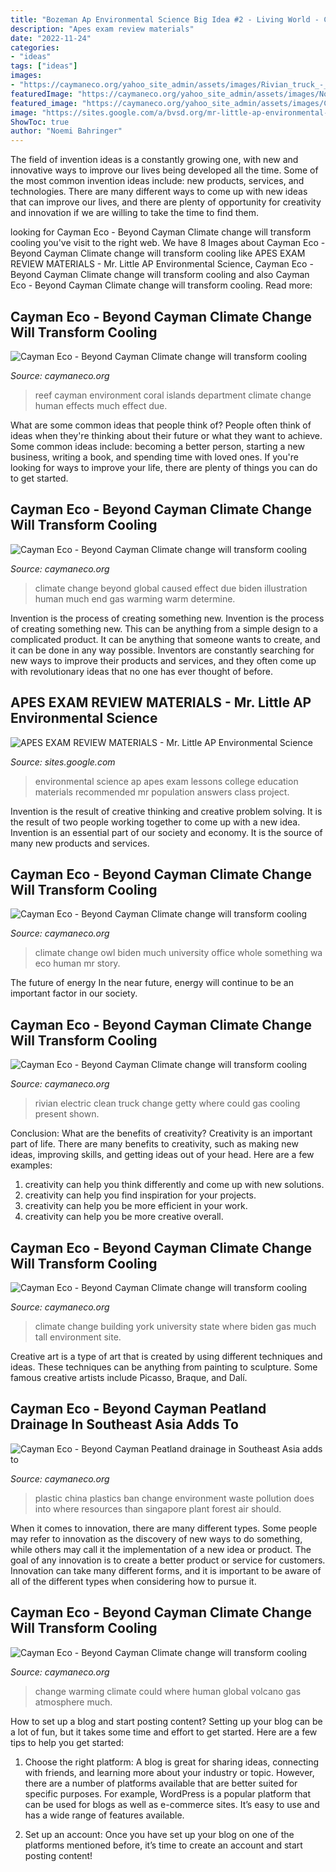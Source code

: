 ```yaml
---
title: "Bozeman Ap Environmental Science Big Idea #2 - Living World - Cayman Eco"
description: "Apes exam review materials"
date: "2022-11-24"
categories:
- "ideas"
tags: ["ideas"]
images:
- "https://caymaneco.org/yahoo_site_admin/assets/images/Rivian_truck_-_Bloomberg_Getty_Images_CNBC.195160609_std.jpeg"
featuredImage: "https://caymaneco.org/yahoo_site_admin/assets/images/Northern_Spotted_Owl_WA_Post_Don_Ryan_-_AP.15113352_std.PNG"
featured_image: "https://caymaneco.org/yahoo_site_admin/assets/images/Cayman-Islands-coral-reef-Photo-courtesy-Department-of-Environment.4192127_std.jpg"
image: "https://sites.google.com/a/bvsd.org/mr-little-ap-environmental-science/_/rsrc/1391633076077/apes-exam-review-materials/apeswordle8.png"
ShowToc: true
author: "Noemi Bahringer"
---
```



The field of invention ideas is a constantly growing one, with new and innovative ways to improve our lives being developed all the time. Some of the most common invention ideas include: new products, services, and technologies. There are many different ways to come up with new ideas that can improve our lives, and there are plenty of opportunity for creativity and innovation if we are willing to take the time to find them.

	

		
looking for Cayman Eco - Beyond Cayman Climate change will transform cooling you've visit to the right web. We have 8 Images about Cayman Eco - Beyond Cayman Climate change will transform cooling like APES EXAM REVIEW MATERIALS - Mr. Little AP Environmental Science, Cayman Eco - Beyond Cayman Climate change will transform cooling and also Cayman Eco - Beyond Cayman Climate change will transform cooling. Read more:
		
    
## Cayman Eco - Beyond Cayman Climate Change Will Transform Cooling

<img loading=lazy src="https://caymaneco.org/yahoo_site_admin/assets/images/Cayman-Islands-coral-reef-Photo-courtesy-Department-of-Environment.4192127_std.jpg" onerror="this.onerror=null;this.src='https://tse4.mm.bing.net/th?id=OIP.dWyDsZ1crtsDFUXNktI3XwAAAA&amp;pid=15.1';" alt="Cayman Eco - Beyond Cayman Climate change will transform cooling">

_Source: caymaneco.org_

>reef cayman environment coral islands department climate change human effects much effect due. 

	

What are some common ideas that people think of?
People often think of ideas when they're thinking about their future or what they want to achieve. Some common ideas include: becoming a better person, starting a new business, writing a book, and spending time with loved ones. If you're looking for ways to improve your life, there are plenty of things you can do to get started.

    
## Cayman Eco - Beyond Cayman Climate Change Will Transform Cooling

<img loading=lazy src="https://caymaneco.org/yahoo_site_admin/assets/images/CC_Stories_of_2020.364104534_std.jpg" onerror="this.onerror=null;this.src='https://tse2.mm.bing.net/th?id=OIP.DecGH6ACJAXCGQ075XbkjgHaEK&amp;pid=15.1';" alt="Cayman Eco - Beyond Cayman Climate change will transform cooling">

_Source: caymaneco.org_

>climate change beyond global caused effect due biden illustration human much end gas warming warm determine. 

	

Invention is the process of creating something new.
Invention is the process of creating something new. This can be anything from a simple design to a complicated product. It can be anything that someone wants to create, and it can be done in any way possible. Inventors are constantly searching for new ways to improve their products and services, and they often come up with revolutionary ideas that no one has ever thought of before.

    
## APES EXAM REVIEW MATERIALS - Mr. Little AP Environmental Science

<img loading=lazy src="https://sites.google.com/a/bvsd.org/mr-little-ap-environmental-science/_/rsrc/1391633076077/apes-exam-review-materials/apeswordle8.png" onerror="this.onerror=null;this.src='https://tse3.mm.bing.net/th?id=OIP.92poqrLeQNUyyxkClg0awwHaCZ&amp;pid=15.1';" alt="APES EXAM REVIEW MATERIALS - Mr. Little AP Environmental Science">

_Source: sites.google.com_

>environmental science ap apes exam lessons college education materials recommended mr population answers class project. 

	

Invention is the result of creative thinking and creative problem solving. It is the result of two people working together to come up with a new idea. Invention is an essential part of our society and economy. It is the source of many new products and services.

    
## Cayman Eco - Beyond Cayman Climate Change Will Transform Cooling

<img loading=lazy src="https://caymaneco.org/yahoo_site_admin/assets/images/Northern_Spotted_Owl_WA_Post_Don_Ryan_-_AP.15113352_std.PNG" onerror="this.onerror=null;this.src='https://tse3.mm.bing.net/th?id=OIP.6I2ih5S7iwCtLZ4mLM9QDwHaFR&amp;pid=15.1';" alt="Cayman Eco - Beyond Cayman Climate change will transform cooling">

_Source: caymaneco.org_

>climate change owl biden much university office whole something wa eco human mr story. 

	

The future of energy
In the near future, energy will continue to be an important factor in our society.

    
## Cayman Eco - Beyond Cayman Climate Change Will Transform Cooling

<img loading=lazy src="https://caymaneco.org/yahoo_site_admin/assets/images/Rivian_truck_-_Bloomberg_Getty_Images_CNBC.195160609_std.jpeg" onerror="this.onerror=null;this.src='https://tse3.mm.bing.net/th?id=OIP.cAJO_Ksdu9cXHwJNM9OVwQHaEK&amp;pid=15.1';" alt="Cayman Eco - Beyond Cayman Climate change will transform cooling">

_Source: caymaneco.org_

>rivian electric clean truck change getty where could gas cooling present shown. 

	

Conclusion: What are the benefits of creativity?
Creativity is an important part of life. There are many benefits to creativity, such as making new ideas, improving skills, and getting ideas out of your head. Here are a few examples: 
1. creativity can help you think differently and come up with new solutions.
2. creativity can help you find inspiration for your projects.
3. creativity can help you be more efficient in your work.
4. creativity can help you be more creative overall.

    
## Cayman Eco - Beyond Cayman Climate Change Will Transform Cooling

<img loading=lazy src="https://caymaneco.org/yahoo_site_admin/assets/images/Catalyst_wood_building_Rajah_Bose_for_The_New_York_Times.266101915_std.jpg" onerror="this.onerror=null;this.src='https://tse3.mm.bing.net/th?id=OIP.iuvnGIcHAxq-wj7fLPrEiwHaE7&amp;pid=15.1';" alt="Cayman Eco - Beyond Cayman Climate change will transform cooling">

_Source: caymaneco.org_

>climate change building york university state where biden gas much tall environment site. 

	

Creative art is a type of art that is created by using different techniques and ideas. These techniques can be anything from painting to sculpture. Some famous creative artists include Picasso, Braque, and Dalí.

    
## Cayman Eco - Beyond Cayman Peatland Drainage In Southeast Asia Adds To

<img loading=lazy src="https://caymaneco.org/yahoo_site_admin/assets/images/China_Plastic.33202525_std.PNG" onerror="this.onerror=null;this.src='https://tse4.mm.bing.net/th?id=OIP.qp4mtBUQvbX7ePeJyRW_owHaEi&amp;pid=15.1';" alt="Cayman Eco - Beyond Cayman Peatland drainage in Southeast Asia adds to">

_Source: caymaneco.org_

>plastic china plastics ban change environment waste pollution does into where resources than singapore plant forest air should. 

	

When it comes to innovation, there are many different types. Some people may refer to innovation as the discovery of new ways to do something, while others may call it the implementation of a new idea or product. The goal of any innovation is to create a better product or service for customers. Innovation can take many different forms, and it is important to be aware of all of the different types when considering how to pursue it.

    
## Cayman Eco - Beyond Cayman Climate Change Will Transform Cooling

<img loading=lazy src="https://caymaneco.org/yahoo_site_admin/assets/images/Oceans_warming_Photo_Credit_CC0_Public_Domain_-_Physorg.229150547_std.jpg" onerror="this.onerror=null;this.src='https://tse4.mm.bing.net/th?id=OIP.IRkyRETHjLLVJk5Zql7FPwHaDV&amp;pid=15.1';" alt="Cayman Eco - Beyond Cayman Climate change will transform cooling">

_Source: caymaneco.org_

>change warming climate could where human global volcano gas atmosphere much. 

	

How to set up a blog and start posting content?
Setting up your blog can be a lot of fun, but it takes some time and effort to get started. Here are a few tips to help you get started:
1. Choose the right platform: A blog is great for sharing ideas, connecting with friends, and learning more about your industry or topic. However, there are a number of platforms available that are better suited for specific purposes. For example, WordPress is a popular platform that can be used for blogs as well as e-commerce sites. It’s easy to use and has a wide range of features available.

2. Set up an account: Once you have set up your blog on one of the platforms mentioned before, it’s time to create an account and start posting content!

